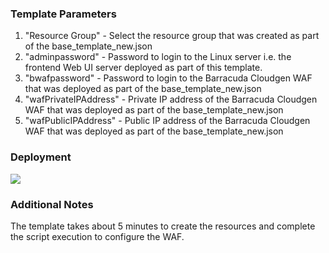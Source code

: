 ### Template Parameters

1. "Resource Group" - Select the resource group that was created as part of the base_template_new.json
2. "adminpassword" - Password to login to the Linux server i.e. the frontend Web UI server deployed as part of this template.
3. "bwafpassword" - Password to login to the Barracuda Cloudgen WAF that was deployed as part of the base_template_new.json
4. "wafPrivateIPAddress" - Private IP address of the Barracuda Cloudgen WAF that was deployed as part of the base_template_new.json
5. "wafPublicIPAddress" - Public IP address of the Barracuda Cloudgen WAF that was deployed as part of the base_template_new.json

### Deployment

<a href="https://portal.azure.com/#create/Microsoft.Template/uri/https%3A%2F%2Fraw.githubusercontent.com%2Faravindan-acct%2Fapi_sec_training_Azure_2021%2Fmain%2Ffrontend_app%2Ffrontend_app_new.json" target="_blank"><img src="http://azuredeploy.net/deploybutton.png"/></a>

### Additional Notes

The template takes about 5 minutes to create the resources and complete the script execution to configure the WAF.

